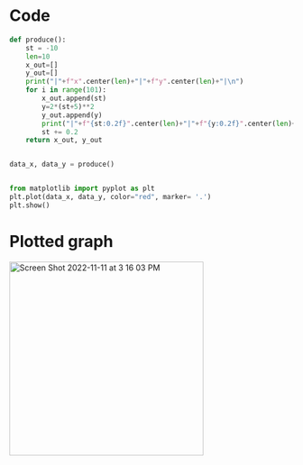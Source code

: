 # Code

```.py
def produce():
    st = -10
    len=10
    x_out=[]
    y_out=[]
    print("|"+f"x".center(len)+"|"+f"y".center(len)+"|\n")
    for i in range(101):
        x_out.append(st)
        y=2*(st+5)**2
        y_out.append(y)
        print("|"+f"{st:0.2f}".center(len)+"|"+f"{y:0.2f}".center(len)+"|")
        st += 0.2
    return x_out, y_out


data_x, data_y = produce()


from matplotlib import pyplot as plt
plt.plot(data_x, data_y, color="red", marker= '.')
plt.show()
```
# Plotted graph
<img width="344" alt="Screen Shot 2022-11-11 at 3 16 03 PM" src="https://user-images.githubusercontent.com/100017195/201275877-f309d4ec-bd9a-4c9e-8847-af34c323a3e4.png">
